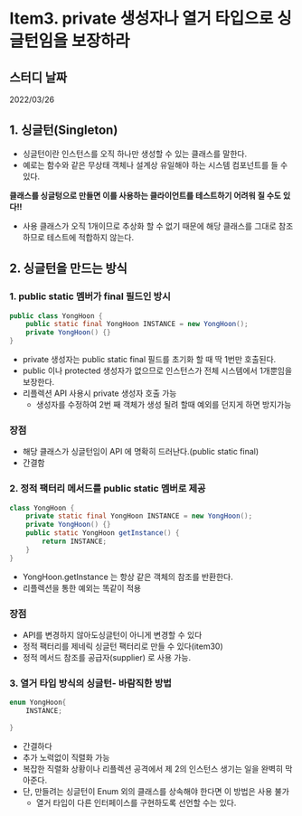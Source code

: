 # Item3. private 생성자나 열거 타입으로 싱글턴임을 보장하라

## 스터디 날짜
2022/03/26

## 1. 싱글턴(Singleton)
- 싱글턴이란 인스턴스를 오직 하나만 생성할 수 있는 클래스를 말한다.
- 예로는 함수와 같은 무상태 객체나 설계상 유일해야 하는 시스템 컴포넌트를 들 수 있다.

**클래스를 싱글텅으로 만들면 이를 사용하는 클라이언트를 테스트하기 어려워 질 수도 있다!!**
- 사용 클래스가 오직 1개이므로 추상화 할 수 없기 때문에 해당 클래스를 그대로 참조하므로 테스트에 적합하지 않는다.

## 2. 싱글턴을 만드는 방식
### 1. public static 멤버가 final 필드인 방시
```java
public class YongHoon {
    public static final YongHoon INSTANCE = new YongHoon();
    private YongHoon() {}
}
```
- private 생성자는 public static final 필드를 초기화 할 때 딱 1번만 호출된다.
- public 이나 protected 생성자가 없으므로 인스턴스가 전체 시스템에서 1개뿐임을 보장한다.
- 리플렉션 API 사용시 private 생성자 호출 가능
  - 생성자를 수정하여 2번 째 객체가 생성 될려 할때 예외를 던지게 하면 방지가능

### 장점
- 해당 클래스가 싱글턴임이 API 에 명확히 드러난다.(public static final)
- 간결함

### 2. 정적 팩터리 메서드를 public static 멤버로 제공
```java
class YongHoon {
    private static final YongHoon INSTANCE = new YongHoon();
    private YongHoon() {}
    public static YongHoon getInstance() {
        return INSTANCE;
    }
}
```
- YongHoon.getInstance 는 항상 같은 객체의 참조를 반환한다. 
- 리플렉션을 통한 예외는 똑같이 적용

### 장점
- API를 변경하지 않아도싱글턴이 아니게 변경할 수 있다
- 정적 팩터리를 제네릭 싱글턴 팩터리로 만들 수 있다(item30)
- 정적 메서드 참조를 공급자(supplier) 로 사용 가능.

### 3. 열거 타입 방식의 싱글턴- 바람직한 방법
```java
enum YongHoon{
	INSTANCE;
    
}
```
- 간결하다
- 추가 노력없이 직렬화 가능
- 복잡한 직렬화 상황이나 리플렉션 공격에서 제 2의 인스턴스 생기는 일을 완벽히 막아준다.
- 단, 만들려는 싱글턴이 Enum 외의 클래스를 상속해야 한다면 이 방법은 사용 불가
  - 열거 타입이 다른 인터페이스를 구현하도록 선언할 수는 있다.